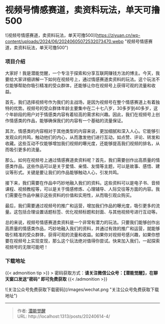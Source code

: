 # 视频号情感赛道，卖资料玩法，单天可撸500

![视频号情感赛道，卖资料玩法，单天可撸500](https://ziyuan.cn/wp-content/uploads/2024/06/20240605072532073470.webp &#34;视频号情感赛道，卖资料玩法，单天可撸500&#34;)

###  项目介绍

大家好！我是潜能觉醒，一个专注于探索和分享互联网赚钱方法的博主。今天，我要给大家详细讲解一下如何在视频号上，通过情感赛道卖资料的玩法。这个玩法不仅能够帮助你吸引精准的受众群体，还能够让你在视频号上获得可观的流量和收益。

首先，我们选择视频号作为我们的主战场，是因为视频号在整个情感赛道上有着独特的优势。视频号的受众群体年龄主要集中在二十七八岁，30多岁到40多岁，这个年龄段的用户对于情感类内容有着较高的需求和兴趣。因此，我们在视频号上创作情感类的作品，能够确保我们的内容有一个基础的流量保证。

其次，情感类的内容相对于其他类型的内容来说，更加细腻和深入人心。它能够引发观众的共鸣，触动他们的内心，从而激发他们进行互动，如点赞、评论、转发和收藏。这些互动不仅能够增加我们视频的曝光度，还能够提高我们视频的排名，从而吸引更多的流量。

那么，如何在视频号上通过情感赛道卖资料呢？首先，我们需要创作出高质量的情感类作品。这些作品可以是关于爱情、亲情、友情等主题，可以是故事、感悟、建议等形式。关键是要让我们的作品能够触动人心，引发共鸣。

接下来，我们需要在作品中巧妙地融入我们的资料。这些资料可以是电子书、音频课程、视频教程等，可以是关于情感修炼、心理辅导、人际交往等方面的内容。我们需要在作品中展示这些资料的价值和实用性，从而吸引观众购买。

最后，我们需要通过视频号的推广和运营，增加我们作品的曝光度，吸引更多的流量。这包括合理设置话题标签、优化视频标题和封面、与其他视频号进行互动等。

总的来说，视频号情感赛道卖资料是一个非常有潜力的玩法。只要我们能够创作出高质量的情感类作品，巧妙地融入我们的资料，并通过有效的推广和运营，就能够吸引精准的受众群体，获得可观的流量和收益。如果你对视频号感兴趣，如果你想要在视频号上实现变现，那么这个玩法绝对值得你尝试。快来加入我们，一起探索视频号的无限可能吧！


### 下载地址



{{&lt; admonition tip &gt;}}
&gt; 密码获取方式：**请关注微信公众号：【潜能觉醒】，在聊天窗口发送”密码“ 即可免费获取**
{{&lt; /admonition &gt;}}

![关注公众号免费获取下载密码](/images/wechat.png &#34;关注公众号免费获取下载地址&#34;)



---

> 作者: [潜能觉醒](/)  
> URL: http://localhost:1313/posts/20240614-4/  

